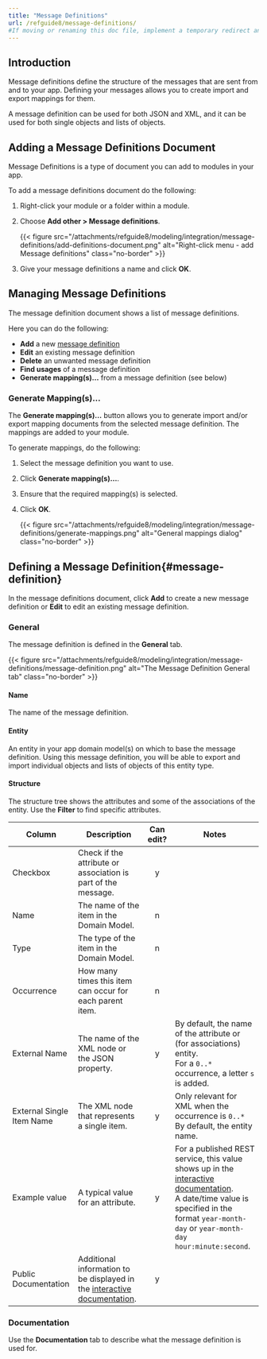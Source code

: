 ```yaml
---
title: "Message Definitions"
url: /refguide8/message-definitions/
#If moving or renaming this doc file, implement a temporary redirect and let the respective team know they should update the URL in the product. See Mapping to Products for more details.
---
```


## Introduction

Message definitions define the structure of the messages that are sent from and to your app. Defining your messages allows you to create import and export mappings for them.

A message definition can be used for both JSON and XML, and it can be used for both single objects and lists of objects.

## Adding a Message Definitions Document

Message Definitions is a type of document you can add to modules in your app.

To add a message definitions document do the following:

1. Right-click your module or a folder within a module.
2. Choose **Add other > Message definitions**.

    {{< figure src="/attachments/refguide8/modeling/integration/message-definitions/add-definitions-document.png" alt="Right-click menu - add Message definitions" class="no-border" >}}

3. Give your message definitions a name and click **OK**.

## Managing Message Definitions

The message definition document shows a list of message definitions.

Here you can do the following:

* **Add** a new [message definition](#message-definition)
* **Edit** an existing message definition
* **Delete** an unwanted message definition
* **Find usages** of a message definition
* **Generate mapping(s)…** from a message definition (see below)

### Generate Mapping(s)…

The **Generate mapping(s)…** button allows you to generate import and/or export mapping documents from the selected message definition. The mappings are added to your module.

To generate mappings, do the following:

1. Select the message definition you want to use.
2. Click **Generate mapping(s)…**.
3. Ensure that the required mapping(s) is selected.
4. Click **OK**.

    {{< figure src="/attachments/refguide8/modeling/integration/message-definitions/generate-mappings.png" alt="General mappings dialog" class="no-border" >}}

## Defining a Message Definition{#message-definition}

In the message definitions document, click **Add** to create a new message definition or **Edit** to edit an existing message definition.

### General

The message definition is defined in the **General** tab.

{{< figure src="/attachments/refguide8/modeling/integration/message-definitions/message-definition.png" alt="The Message Definition General tab" class="no-border" >}}

#### Name

The name of the message definition.

#### Entity

An entity in your app domain model(s) on which to base the message definition. Using this message definition, you will be able to export and import individual objects and lists of objects of this entity type.

#### Structure

The structure tree shows the attributes and some of the associations of the entity. Use the **Filter** to find specific attributes.

| Column | Description | Can edit? | Notes |
| --- | --- | :---: | --- |
| Checkbox | Check if the attribute or association is part of the message. | y | |
| Name | The name of the item in the Domain Model. | n | |
| Type | The type of the item in the Domain Model. | n | |
| Occurrence | How many times this item can occur for each parent item. | n | |
| External Name | The name of the XML node or the JSON property. | y | By default, the name of the attribute or (for associations) entity.<br />For a `0..*` occurrence, a letter `s` is added. |
| External Single Item Name | The XML node that represents a single item. | y | Only relevant for XML when the occurrence is `0..*`<br /> By default, the entity name. |
| Example value | A typical value for an attribute. | y | For a published REST service, this value shows up in the [interactive documentation](/refguide8/published-rest-services/#interactive-documentation).<br />A date/time value is specified in the format `year-month-day` or `year-month-day hour:minute:second`. |
| Public Documentation | Additional information to be displayed in the [interactive documentation](/refguide8/published-rest-services/#interactive-documentation). | y | |

### Documentation

Use the **Documentation** tab to describe what the message definition is used for.
